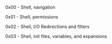 0x00 -  Shell, navigation

0x01 - Shell, permissions

0x02 - Shell, I/O Redirections and filters

0x03 - Shell, init files, variables, and expansions
